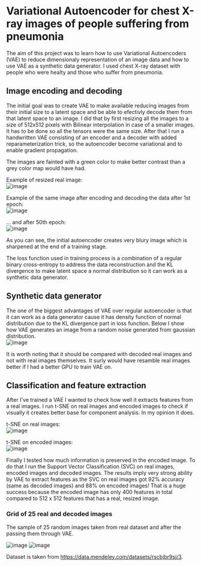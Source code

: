 # Variational Autoencoder for chest X-ray images of people suffering from pneumonia

The aim of this project was to learn how to use Variational Autoencoders (VAE) to reduce dimensionaly representation of an image data and how to use VAE as a synthetic data generator. I used chest X-ray dataset with people who were healty and those who suffer from pneumonia.

## Image encoding and decoding

The initial goal was to create VAE to make available reducing images from their initial size to a latent space and be able to efectivly decode them from that latent space to an image. I did that by first resizing all the images to a size of 512x512 pixels with Bilinear interpolation in case of a smaller images. It has to be done so all the tensors were the same size. After that I run a handwritten VAE consisting of an encoder and a decoder with added reparameterization trick, so the autoencoder become variational and to enable gradient propagation.

The images are fainted with a green color to make better contrast than a grey color map would have had.

Example of resized real image:<br />
![image](https://github.com/user-attachments/assets/97f6e5ca-783c-4f50-9a41-5872341fe362)

Example of the same image after encoding and decoding the data after 1st epoch:<br />
![image](https://github.com/user-attachments/assets/bbb42489-313c-4d18-89d9-e00af88a6b6f)

... and after 50th epoch:<br />
![image](https://github.com/user-attachments/assets/d2ed675f-12a2-45fe-8a63-9d8fcc6c1ae1)

As you can see, the initial autoencoder creates very blury image which is sharpened at the end of a training stage.

The loss function used in training process is a combination of a regular binary cross-entropy to address the data reconstruction and the KL divergence to make latent space a normal distribution so it can work as a synthetic data generator.

## Synthetic data generator

The one of the biggest advantages of VAE over regular autoencoder is that it can work as a data generator cause it has density function of normal distribution due to the KL divergence part in loss function. Below I show how VAE generates an image from a random noise generated from gaussian distribution.<br />
![image](https://github.com/user-attachments/assets/6625be38-1460-447b-87db-d672b59f3f53)

It is worth noting that it should be compared with decoded real images and not with real images themselves. It surly would have resamble real images better if I had a better GPU to train VAE on.

## Classification and feature extraction

After I've trained a VAE I wanted to check how well it extracts features from a real images. I run t-SNE on real images and encoded images to check if visually it creates better base for component analysis. In my opinion it does.

t-SNE on real images:<br />
![image](https://github.com/user-attachments/assets/f18f68d0-07d1-4caa-9edb-82b3ea4eed29)

t-SNE on encoded images:<br />
![image](https://github.com/user-attachments/assets/debc03e8-4317-49fe-a22e-b612bfef8c8a)

Finally I tested how much information is preserved in the encoded image. To do that I run the Support Vector Classification (SVC) on real images, encoded images and decoded images. The results imply very strong ability by VAE to extract features as the SVC on real images got 92% accuracy (same as decoded images) and 88% on encoded images! That is a huge success because the encoded image has only 400 features in total compared to 512 x 512 features that has a real, resized image.

### Grid of 25 real and decoded images
The sample of 25 random images taken from real dataset and after the passing them through VAE.

![image](https://github.com/user-attachments/assets/79396d17-a564-4aea-93e8-9de7d7246681)
![image](https://github.com/user-attachments/assets/3cbc8aaf-5087-4c7a-aafb-e173c3de2c32)


Dataset is taken from https://data.mendeley.com/datasets/rscbjbr9sj/3.
 
